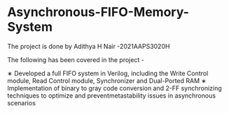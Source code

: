 # Asynchronous-FIFO-Memory-System

The project is done by Adithya H Nair -2021AAPS3020H

The following has been covered in the project -

 ∗ Developed a full FIFO system in Verilog, including the Write Control module, Read Control module, Synchronizer and Dual-Ported RAM
 ∗ Implementation of binary to gray code conversion and 2-FF synchronizing techniques to optimize and preventmetastability issues in asynchronous scenarios
